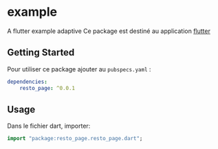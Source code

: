 # example

A flutter example adaptive
Ce package est destiné au application [flutter](https://flutter.io)

## Getting Started

Pour utiliser ce package ajouter au `pubspecs.yaml` :
```yaml
dependencies:
    resto_page: ^0.0.1
```

## Usage

Dans le fichier dart, importer: 

```dart
import "package:resto_page.resto_page.dart";
```
